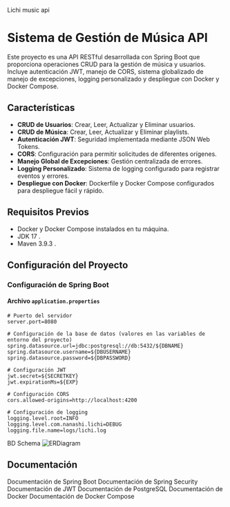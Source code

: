 Lichi music api
# Sistema de Gestión de Música API

Este proyecto es una API RESTful desarrollada con Spring Boot que proporciona operaciones CRUD para la gestión de música y usuarios. Incluye autenticación JWT, manejo de CORS, sistema globalizado de manejo de excepciones, logging personalizado y despliegue con Docker y Docker Compose.

## Características

- **CRUD de Usuarios**: Crear, Leer, Actualizar y Eliminar usuarios.
- **CRUD de Música**: Crear, Leer, Actualizar y Eliminar playlists.
- **Autenticación JWT**: Seguridad implementada mediante JSON Web Tokens.
- **CORS**: Configuración para permitir solicitudes de diferentes orígenes.
- **Manejo Global de Excepciones**: Gestión centralizada de errores.
- **Logging Personalizado**: Sistema de logging configurado para registrar eventos y errores.
- **Despliegue con Docker**: Dockerfile y Docker Compose configurados para despliegue fácil y rápido.

## Requisitos Previos

- Docker y Docker Compose instalados en tu máquina.
- JDK 17 .
- Maven 3.9.3 .

## Configuración del Proyecto

### Configuración de Spring Boot

#### Archivo `application.properties`

```properties
# Puerto del servidor
server.port=8080

# Configuración de la base de datos (valores en las variables de entorno del proyecto)
spring.datasource.url=jdbc:postgresql://db:5432/${DBNAME}
spring.datasource.username=${DBUSERNAME}
spring.datasource.password=${DBPASSWORD}

# Configuración JWT
jwt.secret=${SECRETKEY}
jwt.expirationMs=${EXP}

# Configuración CORS
cors.allowed-origins=http://localhost:4200

# Configuración de logging
logging.level.root=INFO
logging.level.com.nanashi.lichi=DEBUG
logging.file.name=logs/lichi.log
```


BD Schema
![ERDiagram](https://github.com/nanashi-eth/lichi/assets/148278933/76725e40-a39b-41e6-93b0-2c1c1586c1d7)

## Documentación
Documentación de Spring Boot
Documentación de Spring Security
Documentación de JWT
Documentación de PostgreSQL
Documentación de Docker
Documentación de Docker Compose
